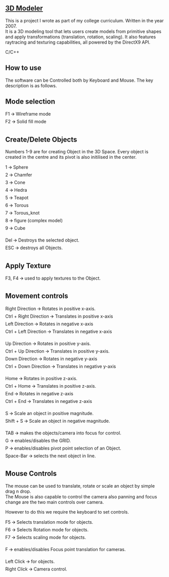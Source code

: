 <ins>3D Modeler</ins>
-----------
This is a project I wrote as part of my college curriculum. Written in the year 2007.  
It is a 3D modeling tool that lets users create models from primitive shapes and apply transformations (translation, rotation, scaling). It also features raytracing and texturing capabilities, all powered by the DirectX9 API.

C/C++

How to use
----------
The software can be Controlled both by Keyboard and Mouse.
The key description is as follows.

Mode selection
--------------
F1 🡪 Wireframe mode  
F2 🡪 Solid fill mode  


Create/Delete Objects
---------------------
Numbers 1-9 are for creating Object in the 3D Space. Every object is created in the centre and its pivot is also initilised in the center.

1 🡪 Sphere  
2 🡪 Chamfer  
3 🡪 Cone  
4 🡪 Hedra  
5 🡪 Teapot  
6 🡪 Torous  
7 🡪 Torous_knot  
8 🡪 figure (complex model)  
9 🡪 Cube  

Del 🡪 Destroys the selected object.  
ESC 🡪 destroys all Objects.  

Apply Texture
-------------
F3, F4 🡪  used to apply textures to the Object.  


Movement controls
-----------------
Right Direction 🡪 Rotates in positive x-axis.  
Ctrl + Right Direction 🡪 Translates in positive x-axis  
Left Direction 🡪 Rotates in negative x-axis  
Ctrl + Left Direction 🡪 Translates in negative x-axis  

Up Direction 🡪 Rotates in positive y-axis.  
Ctrl + Up Direction 🡪 Translates in positive y-axis.  
Down Direction 🡪 Rotates in negative y-axis  
Ctrl + Down Direction 🡪 Translates in negative y-axis  

Home 🡪 Rotates in positive z-axis.  
Ctrl + Home 🡪 Translates in positive z-axis.  
End 🡪 Rotates in negative z-axis  
Ctrl + End 🡪 Translates in negative z-axis  

S 🡪 Scale an object in positive magnitude.  
Shift + S 🡪 Scale an object in negative magnitude.  

TAB 🡪 makes the objects/camera into focus for control.  
G 🡪 enables/disables the GRID.  
P 🡪 enables/disables pivot point selection of an Object.  
Space-Bar 🡪 selects the next object in line.  

Mouse Controls
--------------
The mouse can be used to translate, rotate or scale an object by simple drag n drop.  
The Mouse is also capable to control the camera also panning and focus change are the two main controls over camera.  

However to do this we require the keyboard to set controls.  

F5 🡪 Selects translation mode for objects.  
F6 🡪 Selects Rotation mode for objects.  
F7 🡪 Selects scaling mode for objects.  

F 🡪 enables/disables Focus point translation for cameras.  

Left Click 🡪 for objects.  
Right Click 🡪 Camera control.  
